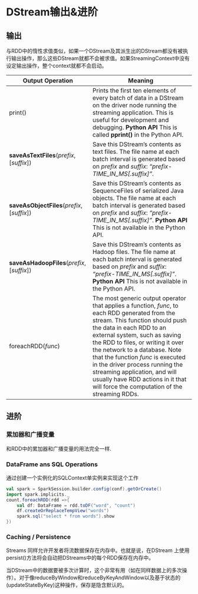 # DStream输出&进阶

## 输出

与RDD中的惰性求值类似，如果一个DStream及其派生出的DStream都没有被执行输出操作，那么这些DStream就都不会被求值。如果StreamingContext中没有设定输出操作，整个context就都不会启动。

| Output Operation                            | Meaning                                                      |
| ------------------------------------------- | ------------------------------------------------------------ |
| print()                                     | Prints the  first ten elements of every batch of data in a DStream on the driver node  running the streaming application. This is useful for development and  debugging. **Python API** This is  called **pprint()** in the Python API. |
| **saveAsTextFiles**(*prefix*, [*suffix*])   | Save this  DStream’s contents as text files. The file name at each batch interval is  generated based on *prefix* and *suffix*: *“prefix-TIME_IN_MS[.suffix]”*. |
| **saveAsObjectFiles**(*prefix*, [*suffix*]) | Save this  DStream’s contents as SequenceFiles of serialized Java objects. The file name at each batch interval  is generated based on *prefix* and *suffix*: *“prefix-TIME_IN_MS[.suffix]”*. **Python API** This is not available in the Python API. |
| **saveAsHadoopFiles**(*prefix*, [*suffix*]) | Save this  DStream’s contents as Hadoop files. The file name at each batch interval is  generated based on *prefix* and *suffix*: *“prefix-TIME_IN_MS[.suffix]”*. **Python API** This is not available in the Python API. |
| foreachRDD(*func*)                          | The most  generic output operator that applies a function, *func*, to each RDD generated from the stream. This function should  push the data in each RDD to an external system, such as saving the RDD to  files, or writing it over the network to a database. Note that the function *func* is executed in the driver process  running the streaming application, and will usually have RDD actions in it  that will force the computation of the streaming RDDs. |

## 进阶

### 累加器和广播变量

和RDD中的累加器和广播变量的用法完全一样. 

### DataFrame ans SQL Operations

通过创建一个实例化的SQLContext单实例来实现这个工作

```scala
val spark = SparkSession.builder.config(conf).getOrCreate()
import spark.implicits._
count.foreachRDD(rdd =>{
    val df: DataFrame = rdd.toDF("word", "count")
    df.createOrReplaceTempView("words")
    spark.sql("select * from words").show
})

```

### Caching / Persistence

Streams 同样允许开发者将流数据保存在内存中。也就是说，在DStream 上使用 persist()方法将会自动把DStreams中的每个RDD保存在内存中。

当DStream中的数据要被多次计算时，这个非常有用（如在同样数据上的多次操作）。对于像reduceByWindow和reduceByKeyAndWindow以及基于状态的(updateStateByKey)这种操作，保存是隐含默认的。

